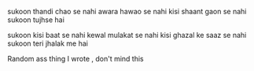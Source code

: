 
sukoon thandi chao se nahi 
awara hawao se nahi
kisi shaant gaon se nahi
sukoon tujhse hai

sukoon kisi baat se nahi
kewal mulakat se nahi
kisi ghazal ke saaz se nahi
sukoon teri jhalak me hai




Random ass thing I wrote , don't mind this 